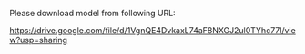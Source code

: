 Please download model from following URL:

https://drive.google.com/file/d/1VgnQE4DvkaxL74aF8NXGJ2ul0TYhc77l/view?usp=sharing